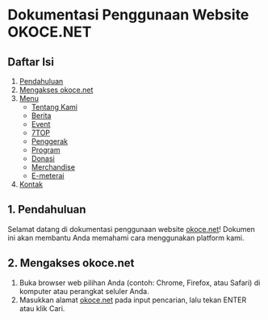 # Dokumentasi Penggunaan Website OKOCE.NET

## Daftar Isi

1. [Pendahuluan](#pendahuluan)
2. [Mengakses okoce.net](#mengakses-okoce)
3. [Menu](#menu-okoce)  
   - [Tentang Kami](#tentang-kami-okoce)  
   - [Berita](#berita-okoce)
   - [Event](#event-okoce)
   - [7TOP](#7-top-okoce)
   - [Penggerak](#penggerak-okoce)
   - [Program](#program-okoce)
   - [Donasi](#donasi-okoce)
   - [Merchandise](#merchandise-okoce)
   - [E-meterai](#e-meterai-okoce)
4. [Kontak](#kontak-okoce)

<a id="pendahuluan"></a>

## 1. Pendahuluan

Selamat datang di dokumentasi penggunaan website [okoce.net](okoce.net)! Dokumen ini akan membantu Anda memahami cara menggunakan platform kami.

<a id="pendahuluan"></a>

## 2. Mengakses okoce.net

1. Buka browser web pilihan Anda (contoh: Chrome, Firefox, atau Safari) di komputer atau perangkat seluler Anda.
2. Masukkan alamat [okoce.net](okoce.net) pada input pencarian, lalu tekan ENTER atau klik Cari.
